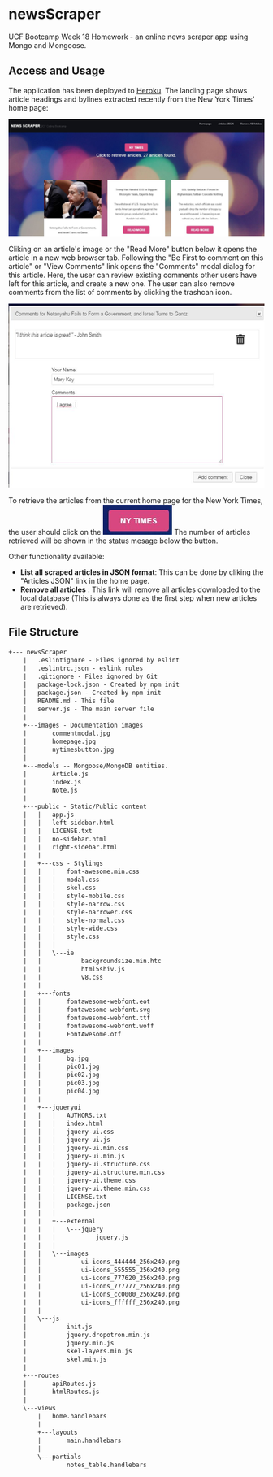 # newsScraper
UCF Bootcamp Week 18 Homework - an online news scraper app using Mongo and Mongoose.

## Access and Usage
The application has been deployed to [Heroku](https://damp-tor-55631.herokuapp.com/articles).  The landing page shows article headings and bylines extracted recently from the New York Times' home page:

![newsScraper landing page](https://github.com/j0serobles/newsScraper/blob/master/images/homepage.jpg)

Cliking on an article's image or the "Read More" button below it opens the article in a new web browser tab. 
Following the "Be First to comment on this article" or "View Comments" link opens the "Comments" modal dialog for this article.  Here, the user can review existing comments other users have left for this article, and create a new one.
The user can also remove comments from the list of comments by clicking the trashcan icon.

![Article Comments modal Dialog](https://github.com/j0serobles/newsScraper/blob/master/images/commentmodal.jpg)

To retrieve the articles from the current home page for the New York Times, the user should click on the 
![NY Times button](https://github.com/j0serobles/newsScraper/blob/master/images/nytimesbutton.jpg)
The number of articles retrieved will be shown in the status mesage below the button.

Other functionality available:

 - **List all scraped articles in JSON format**: This can be done by cliking the "Articles JSON" link in the home page.
 - **Remove all articles** : This link will remove all articles downloaded to the local database (This is always done as the first step when new articles are retrieved). 


## File Structure

    +--- newsScraper
        |   .eslintignore - Files ignored by eslint
        |   .eslintrc.json - eslink rules
        |   .gitignore - Files ignored by Git
        |   package-lock.json - Created by npm init
        |   package.json - Created by npm init
        |   README.md - This file
        |   server.js - The main server file
        |   
        +---images - Documentation images
        |       commentmodal.jpg
        |       homepage.jpg
        |       nytimesbutton.jpg
        |       
        +---models -- Mongoose/MongoDB entities.
        |       Article.js
        |       index.js
        |       Note.js
        |       
        +---public - Static/Public content
        |   |   app.js
        |   |   left-sidebar.html
        |   |   LICENSE.txt
        |   |   no-sidebar.html
        |   |   right-sidebar.html
        |   |   
        |   +---css - Stylings
        |   |   |   font-awesome.min.css
        |   |   |   modal.css
        |   |   |   skel.css
        |   |   |   style-mobile.css
        |   |   |   style-narrow.css
        |   |   |   style-narrower.css
        |   |   |   style-normal.css
        |   |   |   style-wide.css
        |   |   |   style.css
        |   |   |   
        |   |   \---ie
        |   |           backgroundsize.min.htc
        |   |           html5shiv.js
        |   |           v8.css
        |   |           
        |   +---fonts
        |   |       fontawesome-webfont.eot
        |   |       fontawesome-webfont.svg
        |   |       fontawesome-webfont.ttf
        |   |       fontawesome-webfont.woff
        |   |       FontAwesome.otf
        |   |       
        |   +---images
        |   |       bg.jpg
        |   |       pic01.jpg
        |   |       pic02.jpg
        |   |       pic03.jpg
        |   |       pic04.jpg
        |   |       
        |   +---jqueryui
        |   |   |   AUTHORS.txt
        |   |   |   index.html
        |   |   |   jquery-ui.css
        |   |   |   jquery-ui.js
        |   |   |   jquery-ui.min.css
        |   |   |   jquery-ui.min.js
        |   |   |   jquery-ui.structure.css
        |   |   |   jquery-ui.structure.min.css
        |   |   |   jquery-ui.theme.css
        |   |   |   jquery-ui.theme.min.css
        |   |   |   LICENSE.txt
        |   |   |   package.json
        |   |   |   
        |   |   +---external
        |   |   |   \---jquery
        |   |   |           jquery.js
        |   |   |           
        |   |   \---images
        |   |           ui-icons_444444_256x240.png
        |   |           ui-icons_555555_256x240.png
        |   |           ui-icons_777620_256x240.png
        |   |           ui-icons_777777_256x240.png
        |   |           ui-icons_cc0000_256x240.png
        |   |           ui-icons_ffffff_256x240.png
        |   |           
        |   \---js
        |           init.js
        |           jquery.dropotron.min.js
        |           jquery.min.js
        |           skel-layers.min.js
        |           skel.min.js
        |           
        +---routes
        |       apiRoutes.js
        |       htmlRoutes.js
        |       
        \---views
            |   home.handlebars
            |   
            +---layouts
            |       main.handlebars
            |       
            \---partials
                    notes_table.handlebars
                    



<!--stackedit_data:
eyJoaXN0b3J5IjpbLTE2OTMwMTE2MDcsMTU4MTM1Mjc4NywzMD
M3OTIxNjhdfQ==
-->